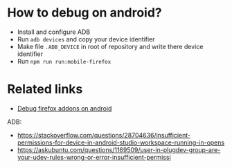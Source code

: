# How to debug on android?

- Install and configure ADB
- Run `adb devices` and copy your device identifier
- Make file `.ADB_DEVICE` in root of repository and write there device identifier
- Run `npm run run:mobile-firefox`

# Related links

- [Debug firefox addons on android](https://extensionworkshop.com/documentation/develop/developing-extensions-for-firefox-for-android/)

ADB:

- https://stackoverflow.com/questions/28704636/insufficient-permissions-for-device-in-android-studio-workspace-running-in-opens
- https://askubuntu.com/questions/1169509/user-in-plugdev-group-are-your-udev-rules-wrong-or-error-insufficient-permissi
